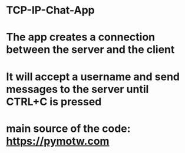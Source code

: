 # TCP-IP-Chat-App
# The app creates a connection between the server and the client
# It will accept a username and send messages to the server until CTRL+C is pressed
# main source of the code: https://pymotw.com
